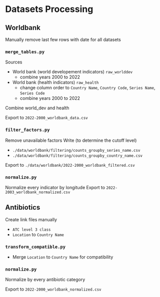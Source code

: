 # Datasets Processing

## Worldbank

Manually remove last few rows with date for all datasets

### `merge_tables.py`

Sources
- World bank (world developement indicators) `raw_worlddev`
    - combine years 2000 to 2022
- World bank (health indicators) `raw_health`
    - change column order to `Country Name`, `Country Code`, `Series Name`, `Series Code`
    - combine years 2000 to 2022

Combine world_dev and health

Export to `2022-2000_worldbank_data.csv`


### `filter_factors.py`

Remove unavailable factors
Write (to determine the cutoff level)
- `./data/worldbank/filtering/counts_groupby_series_name.csv`
- `./data/worldbank/filtering/counts_groupby_country_name.csv`

Export to `./data/worldbank/2022-2000_worldbank_filtered.csv`


### `normalize.py`

Normalize every indicator by longitude
Export to `2022-2003_worldbank_normalized.csv`


## Antibiotics

Create link files manually
- `ATC level 3 class`
- `Location` to `Country Name`

### `transform_compatible.py`

- Merge `Location` to `Country Name` for compatibility

### `normalize.py`

Normalize by every antibiotic category

Export to `2022-2000_worldbank_normalized.csv`

